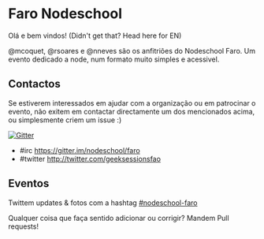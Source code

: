 # Faro Nodeschool

Olá e bem vindos! (Didn't get that? Head here for EN)

@mcoquet, @rsoares e @nneves são os anfitriões do Nodeschool Faro. Um evento dedicado a node, num formato muito simples e acessivel.

## Contactos

Se estiverem interessados em ajudar com a organização ou em patrocinar o evento, não exitem em contactar directamente um dos mencionados acima, ou simplesmente criem um issue :)

[![Gitter](https://badges.gitter.im/JoinChat.svg)](https://gitter.im/nodeschool/faro?utm_source=badge&utm_medium=badge&utm_campaign=pr-badge)

- #irc https://gitter.im/nodeschool/faro
- #twitter http://twitter.com/geeksessionsfao

## Eventos

Twittem updates & fotos com a hashtag [#nodeschool-faro](https://twitter.com/search?q=nodeschool-faro)

Qualquer coisa que faça sentido adicionar ou corrigir? Mandem Pull requests!


 
